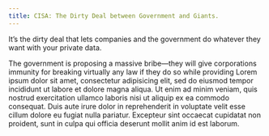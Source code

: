 ```yaml
---
title: CISA: The Dirty Deal between Government and Giants.
---
```


It’s the dirty deal that lets companies and the government do whatever they want
with your private data.

The government is proposing a massive bribe—they will give corporations immunity
for breaking virtually any law if they do so while providing Lorem ipsum dolor
sit amet, consectetur adipisicing elit, sed do eiusmod tempor incididunt ut
labore et dolore magna aliqua. Ut enim ad minim veniam, quis nostrud
exercitation ullamco laboris nisi ut aliquip ex ea commodo consequat.
Duis aute irure dolor in reprehenderit in voluptate velit esse cillum dolore eu
fugiat nulla pariatur. Excepteur sint occaecat cupidatat non proident, sunt in
culpa qui officia deserunt mollit anim id est laborum.
